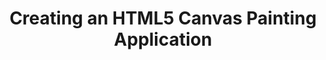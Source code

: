 ---
title: Creating an HTML5 Canvas Painting Application
authors:
- mihai-sucan
tags:
- TAG
- layout: article
---